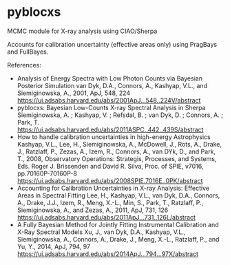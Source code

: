 # pyblocxs
MCMC module for X-ray analysis using CIAO/Sherpa

Accounts for calibration uncertainty (effective areas only) using PragBays and FullBayes.

References:
* Analysis of Energy Spectra with Low Photon Counts via Bayesian Posterior Simulation
  van Dyk, D.A., Connors, A., Kashyap, V.L., and Siemiginowska, A., 2001, ApJ, 548, 224
  https://ui.adsabs.harvard.edu/abs/2001ApJ...548..224V/abstract
* pyblocxs: Bayesian Low-Counts X-ray Spectral Analysis in Sherpa
  Siemiginowska, A. ; Kashyap, V. ; Refsdal, B. ; van Dyk, D. ; Connors, A. ; Park, T.
  https://ui.adsabs.harvard.edu/abs/2011ASPC..442..439S/abstract 
* How to handle calibration uncertainties in high-energy Astrophysics
  Kashyap, V.L., Lee, H., Siemiginowska, A., McDowell, J., Rots, A., Drake, J., Ratzlaff, P., Zezas, A., Izem, R., Connors, A., van DYk, D., and Park, T., 2008, Observatory Operations: Strategis, Processes, and Systems, Eds. Roger J. Brissenden and David R. Silva, Proc. of SPIE, v7016, pp.70160P-70160P-8
  https://ui.adsabs.harvard.edu/abs/2008SPIE.7016E..0PK/abstract
* Accounting for Calibration Uncertainties in X-ray Analysis: Effective Areas in Spectral Fitting
  Lee, H., Kashyap, V.L., van Dyk, D.A., Connors, A., Drake, J.J., Izem, R., Meng, X.-L., Min, S., Park, T., Ratzlaff, P., Siemiginowska, A., and Zezas, A., 2011, ApJ, 731, 126
  https://ui.adsabs.harvard.edu/abs/2011ApJ...731..126L/abstract
* A Fully Bayesian Method for Jointly Fitting Instrumental Calibration and X-Ray Spectral Models
  Xu, J., van Dyk, D.A., Kashyap, V.L., Siemiginowska, A., Connors, A., Drake, J., Meng, X.-L., Ratzlaff, P., and Yu, Y., 2014, ApJ, 794, 97
https://ui.adsabs.harvard.edu/abs/2014ApJ...794...97X/abstract
